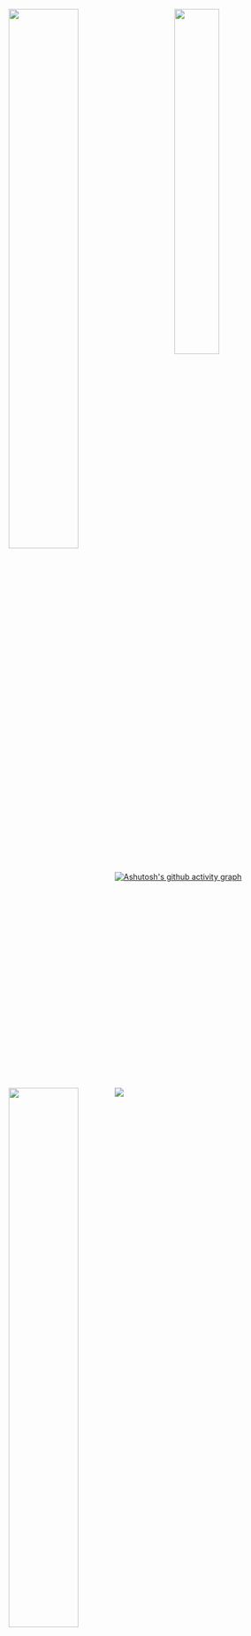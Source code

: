 <p align = "center">
  <img  align = "left" src = "https://github-readme-stats.vercel.app/api?username=heart-to-the-sea&count_private=true&show_icons=true&theme=tokyonight&line_height=27" width="50%">
  <img  align = "right"  src = "https://github-readme-stats.vercel.app/api/top-langs/?username=heart-to-the-sea&theme=tokyonight&hide=JavaScript" width="40%">
</p>
<p align = "center">
  <img align = "left" src = "https://github-profile-trophy.vercel.app/?username=heart-to-the-sea&theme=tokyonight" width="50%" >
</p>


<img align="left" src = "https://komarev.com/ghpvc/?username=heart-to-the-sea">


[![Ashutosh's github activity graph](https://github-readme-activity-graph.vercel.app/graph?username=heart-to-the-sea&theme=github-compact)](https://github.com/heart-to-the-sea)

